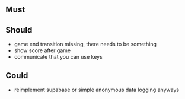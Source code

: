 ## Must


## Should 

- game end transition missing, there needs to be something
- show score after game
- communicate that you can use keys

## Could 

- reimplement supabase or simple anonymous data logging anyways

